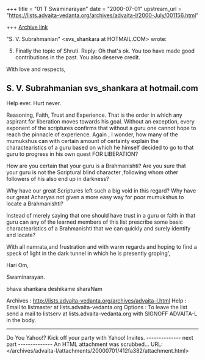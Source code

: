 +++
title = "01 T Swaminarayan"
date = "2000-07-01"
upstream_url = "https://lists.advaita-vedanta.org/archives/advaita-l/2000-July/001156.html"

+++
[Archive link](https://lists.advaita-vedanta.org/archives/advaita-l/2000-July/001156.html)




  "S. V. Subrahmanian" <svs_shankara at HOTMAIL.COM> wrote:

5. Finally the topic of Shruti. Reply:
Oh that's ok. You too have made good contributions in the past. You also
deserve credit.

With love and respects,

S. V. Subrahmanian
svs_shankara at hotmail.com
---------------------------------------
Help ever. Hurt never.



Reasoning, Faith, Trust and Experience. That is the order in which any aspirant for liberation moves towards his goal. Without an exception, every exponent of the scriptures confirms that without a guru one cannot hope to reach the pinnacle of experience. Again , I wonder, how many of the mumukshus can with certain amount of certainty explain the charactearistics of a guru based on which he himself decided to  go to that guru to progress in his own quest FOR LIBERATION?

How are you certain that your guru is a Brahmanishti? Are you sure that your guru is not the Scriptural blind character ,following whom other followers of his also end up in darkness?

Why have our great Scriptures left such a big void in this regard? Why have our great Acharyas not given  a more easy way for poor mumukshus to locate a Brahmanishti?

Instead of merely saying that one should have trust in a guru or faith in that guru can any of the learned members of this list prescribe some basic charactearistics of a Brahmanishti that we can quickly and surely identify and locate?

With all namrata,and frustration and with warm regards and hoping to find a speck of light in the dark tunnel in which he is presently groping',

Hari Om,

Swaminarayan.




bhava shankara deshikame sharaNam

Archives : http://lists.advaita-vedanta.org/archives/advaita-l.html
Help : Email to listmaster at lists.advaita-vedanta.org
Options : To leave the list send a mail to
listserv at lists.advaita-vedanta.org with
SIGNOFF ADVAITA-L in the body.



---------------------------------
Do You Yahoo!?
Kick off your party with Yahoo! Invites.
-------------- next part --------------
An HTML attachment was scrubbed...
URL: </archives/advaita-l/attachments/20000701/412fa382/attachment.html>
